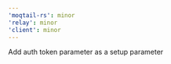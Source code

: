 ```yaml
---
'moqtail-rs': minor
'relay': minor
'client': minor
---
```


Add auth token parameter as a setup parameter
